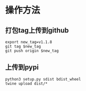 # 操作方法

## 打包tag上传到github
```shell
export new_tag=v1.1.8
git tag $new_tag
git push origin $new_tag
```

## 上传到pypi
```shell
python3 setup.py sdist bdist_wheel
twine upload dist/*
```

